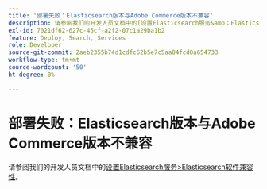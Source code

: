 ```yaml
---
title: '部署失败：Elasticsearch版本与Adobe Commerce版本不兼容'
description: 请参阅我们的开发人员文档中的[设置Elasticsearch服务&amp；Elasticsearch软件兼容性](https://experienceleague.adobe.com/zh-hans/docs/commerce-cloud-service/user-guide/configure/service/elasticsearch)。
exl-id: 7021df62-627c-45cf-a2f2-07c1a29ba1b2
feature: Deploy, Search, Services
role: Developer
source-git-commit: 2aeb2355b74d1cdfc62b5e7c5aa04fcd0a654733
workflow-type: tm+mt
source-wordcount: '50'
ht-degree: 0%

---
```


# 部署失败：Elasticsearch版本与Adobe Commerce版本不兼容

请参阅我们的开发人员文档中的[设置Elasticsearch服务>Elasticsearch软件兼容性](https://experienceleague.adobe.com/zh-hans/docs/commerce-cloud-service/user-guide/configure/service/elasticsearch)。
